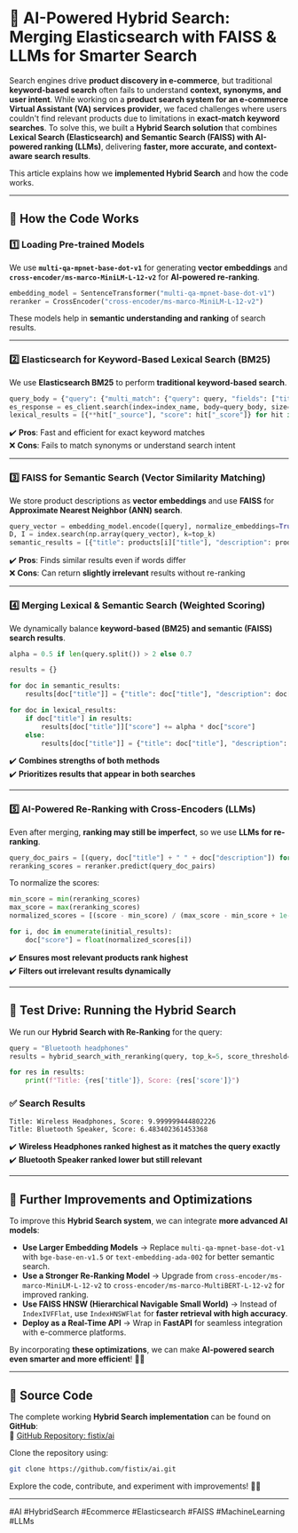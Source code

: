 # 🚀 AI-Powered Hybrid Search: Merging Elasticsearch with FAISS & LLMs for Smarter Search  

Search engines drive **product discovery in e-commerce**, but traditional **keyword-based search** often fails to understand **context, synonyms, and user intent**. While working on a **product search system for an e-commerce Virtual Assistant (VA) services provider**, we faced challenges where users couldn't find relevant products due to limitations in **exact-match keyword searches**. To solve this, we built a **Hybrid Search solution** that combines **Lexical Search (Elasticsearch) and Semantic Search (FAISS) with AI-powered ranking (LLMs)**, delivering **faster, more accurate, and context-aware search results**.

This article explains how we **implemented Hybrid Search** and how the code works.

---

## 🔹 How the Code Works  

### 1️⃣ **Loading Pre-trained Models**  
We use **`multi-qa-mpnet-base-dot-v1`** for generating **vector embeddings** and **`cross-encoder/ms-marco-MiniLM-L-12-v2`** for **AI-powered re-ranking**.  

```python
embedding_model = SentenceTransformer("multi-qa-mpnet-base-dot-v1")
reranker = CrossEncoder("cross-encoder/ms-marco-MiniLM-L-12-v2")
```

These models help in **semantic understanding and ranking** of search results.

---

### 2️⃣ **Elasticsearch for Keyword-Based Lexical Search (BM25)**  
We use **Elasticsearch BM25** to perform **traditional keyword-based search**.

```python
query_body = {"query": {"multi_match": {"query": query, "fields": ["title", "description"]}}}
es_response = es_client.search(index=index_name, body=query_body, size=top_k)
lexical_results = [{**hit["_source"], "score": hit["_score"]} for hit in es_response["hits"]["hits"]]
```

✔️ **Pros**: Fast and efficient for exact keyword matches  
❌ **Cons**: Fails to match synonyms or understand search intent  

---

### 3️⃣ **FAISS for Semantic Search (Vector Similarity Matching)**  
We store product descriptions as **vector embeddings** and use **FAISS** for **Approximate Nearest Neighbor (ANN) search**.

```python
query_vector = embedding_model.encode([query], normalize_embeddings=True)
D, I = index.search(np.array(query_vector), k=top_k)
semantic_results = [{"title": products[i]["title"], "description": products[i]["description"], "score": float(D[0][j])} for j, i in enumerate(I[0])]
```

✔️ **Pros**: Finds similar results even if words differ  
❌ **Cons**: Can return **slightly irrelevant** results without re-ranking  

---

### 4️⃣ **Merging Lexical & Semantic Search (Weighted Scoring)**  
We dynamically balance **keyword-based (BM25) and semantic (FAISS) search results**.

```python
alpha = 0.5 if len(query.split()) > 2 else 0.7

results = {}

for doc in semantic_results:
    results[doc["title"]] = {"title": doc["title"], "description": doc["description"], "score": (1 - alpha) * doc["score"]}

for doc in lexical_results:
    if doc["title"] in results:
        results[doc["title"]]["score"] += alpha * doc["score"]
    else:
        results[doc["title"]] = {"title": doc["title"], "description": doc["description"], "score": alpha * doc["score"]}
```

✔️ **Combines strengths of both methods**  
✔️ **Prioritizes results that appear in both searches**  

---

### 5️⃣ **AI-Powered Re-Ranking with Cross-Encoders (LLMs)**  
Even after merging, **ranking may still be imperfect**, so we use **LLMs for re-ranking**.

```python
query_doc_pairs = [(query, doc["title"] + " " + doc["description"]) for doc in initial_results]
reranking_scores = reranker.predict(query_doc_pairs)
```

To normalize the scores:

```python
min_score = min(reranking_scores)
max_score = max(reranking_scores)
normalized_scores = [(score - min_score) / (max_score - min_score + 1e-6) * 10 for score in reranking_scores]

for i, doc in enumerate(initial_results):
    doc["score"] = float(normalized_scores[i])
```

✔️ **Ensures most relevant products rank highest**  
✔️ **Filters out irrelevant results dynamically**  

---

## 🚀 Test Drive: Running the Hybrid Search  
We run our **Hybrid Search with Re-Ranking** for the query:

```python
query = "Bluetooth headphones"
results = hybrid_search_with_reranking(query, top_k=5, score_threshold=1.5)

for res in results:
    print(f"Title: {res['title']}, Score: {res['score']}")
```

### **✅ Search Results**
```
Title: Wireless Headphones, Score: 9.999999444802226
Title: Bluetooth Speaker, Score: 6.483402361453368
```

✔️ **Wireless Headphones ranked highest as it matches the query exactly**  
✔️ **Bluetooth Speaker ranked lower but still relevant**  

---

## 🚀 Further Improvements and Optimizations  

To improve this **Hybrid Search system**, we can integrate **more advanced AI models**:  

- **Use Larger Embedding Models** → Replace `multi-qa-mpnet-base-dot-v1` with `bge-base-en-v1.5` or `text-embedding-ada-002` for better semantic search.  
- **Use a Stronger Re-Ranking Model** → Upgrade from `cross-encoder/ms-marco-MiniLM-L-12-v2` to `cross-encoder/ms-marco-MultiBERT-L-12-v2` for improved ranking.  
- **Use FAISS HNSW (Hierarchical Navigable Small World)** → Instead of `IndexIVFFlat`, use `IndexHNSWFlat` for **faster retrieval with high accuracy**.  
- **Deploy as a Real-Time API** → Wrap in **FastAPI** for seamless integration with e-commerce platforms.  

By incorporating **these optimizations**, we can make **AI-powered search even smarter and more efficient**! 🚀🔥  

---

## 📌 Source Code  
The complete working **Hybrid Search implementation** can be found on **GitHub**:  
🔗 [GitHub Repository: fistix/ai](https://github.com/fistix/ai/tree/main/ai-powered-hybrid-search) 

Clone the repository using:  
```sh
git clone https://github.com/fistix/ai.git
```

Explore the code, contribute, and experiment with improvements! 🚀🔥  

---

#AI #HybridSearch #Ecommerce #Elasticsearch #FAISS #MachineLearning #LLMs
